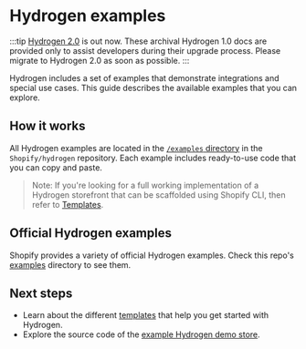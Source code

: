 # Hydrogen examples


:::tip
[Hydrogen 2.0](https://hydrogen.shopify.dev) is out now. These archival Hydrogen 1.0 docs are provided only to assist developers during their upgrade process. Please migrate to Hydrogen 2.0 as soon as possible.
:::



Hydrogen includes a set of examples that demonstrate integrations and special use cases. This guide describes the available examples that you can explore.

## How it works

All Hydrogen examples are located in the [`/examples` directory](https://github.com/Shopify/hydrogen/tree/main/examples/) in the `Shopify/hydrogen` repository. Each example includes ready-to-use code that you can copy and paste.

> Note:
> If you're looking for a full working implementation of a Hydrogen storefront that can be scaffolded using Shopify CLI, then refer to [Templates](/docs/tutorials/getting-started/templates/).

## Official Hydrogen examples

Shopify provides a variety of official Hydrogen examples. Check this repo's [examples](/examples) directory to see them.

## Next steps

- Learn about the different [templates](/docs/tutorials/getting-started/templates/) that help you get started with Hydrogen.
- Explore the source code of the [example Hydrogen demo store](https://github.com/Shopify/hydrogen/tree/main/templates/demo-store).
